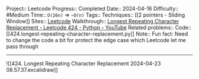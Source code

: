Project:: Leetcode
Progress:: Completed
Date:: 2024-04-16
Difficulty:: #Medium 
Time:: `O(26n)` => `~O(n)`
Tags:: 
Techniques:: [[2 pointers - Sliding Window]]
Sites:: [Leetcode](https://leetcode.com/problems/longest-repeating-character-replacement/description/)
Walkthrough:: [Longest Repeating Character Replacement - Leetcode 424 - Python - YouTube](https://www.youtube.com/watch?v=gqXU1UyA8pk)
Related problems:: 
Code:: [[424.longest-repeating-character-replacement.py]]
Note:: Fun fact: Need to change the code a bit for protect the edge case which Leetcode let me pass through

---

![[424. Longest Repeating Character Replacement 2024-04-23 08.57.37.excalidraw]]